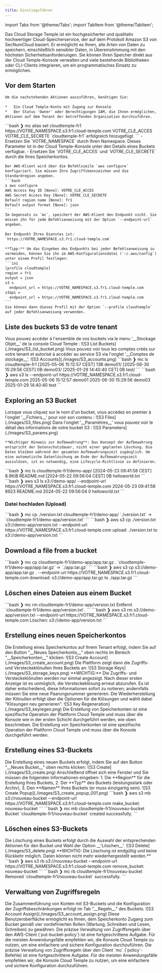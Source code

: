 ```yaml
---
title: Einstiegsführer
---
```


import Tabs from '@theme/Tabs';
import TabItem from '@theme/TabItem';

Das Cloud Storage Temple ist ein hochgesicherter und qualitativ hochwertiger Cloud-Speicherservice, der auf dem Protokoll Amazon S3 von SecNumCloud basiert. Er ermöglicht es Ihnen, alle Arten von Daten zu speichern, einschließlich sensibler Daten, in Übereinstimmung mit den höchsten Sicherheitsanforderungen. Sie können Ihren Speicher direkt aus der Cloud Temple-Konsole verwalten und viele bestehende Bibliotheken oder CLI-Clients integrieren, um ein programmatisches Einsatz zu ermöglichen.

## Vor dem Starten

<Tabs>
  <TabItem value="Cloud Temple Console" label="Cloud Temple Console">

    Um die nachstehenden Aktionen auszuführen, benötigen Sie:

    *   Ein Cloud Temple-Konto mit Zugang zur Konsole
    *   Der Status 'Owner' oder Berechtigungen IAM, die Ihnen ermöglichen, Aktionen auf dem Tenant der betreffenden Organisation durchzuführen.

  </TabItem>
  <TabItem value="MC CLI" label="MC CLI">
    ```bash
    ❯ mc alias set cloudtemple-fr1 https://VOTRE_NAMESPACE.s3.fr1.cloud-temple.com VOTRE_CLE_ACCES VOTRE_CLE_SECRETE
    `cloudtemple-fr1` erfolgreich hinzugefügt.
    ```
    - Ersetzen Sie `VOTRE_NAMESPACE` durch Ihren Namespace. Dieses Parameter ist in der Cloud Temple-Konsole unter den Details eines Buckets verfügbar.
    - Ersetzen Sie `VOTRE_CLE_ACCES` und `VOTRE_CLE_SECRETE` durch die Ihres Speicherkontos.

  </TabItem>
  <TabItem value="AWS CLI" label="AWS CLI">

    Der AWS-Klient wird über die Befehlszeile `aws configure` konfiguriert. Sie müssen Ihre Zugriffskennzeichen und die Standardregion angeben.
    ```bash
    ❯ aws configure
    AWS Access Key ID [None]: VOTRE_CLE_ACCES
    AWS Secret Access Key [None]: VOTRE_CLE_SECRETE
    Default region name [None]: fr1
    Default output format [None]: json
    ```
    Im Gegensatz zu `mc`, speichert der AWS-Klient den Endpunkt nicht. Sie müssen ihn für jede Befehlsanweisung mit der Option `--endpoint-url` angeben.

    Der Endpunkt Ihres Dienstes ist: `https://VOTRE_NAMESPACE.s3.fr1.cloud-temple.com`

    **Tipp:** Um das Eingeben des Endpunkts bei jeder Befehlsanweisung zu vermeiden, können Sie ihn im AWS-Konfigurationsdatei (`~/.aws/config`) unter einem Profil festlegen:
    ```ini
    [profile cloudtemple]
    region = fr1
    output = json
    s3 =
      endpoint_url = https://VOTRE_NAMESPACE.s3.fr1.cloud-temple.com
    s3api =
      endpoint_url = https://VOTRE_NAMESPACE.s3.fr1.cloud-temple.com
    ```
    Sie können dann dieses Profil mit der Option `--profile cloudtemple` auf jeder Befehlsanweisung verwenden.


  </TabItem>

</Tabs>

## Liste des buckets S3 de votre tenant

<Tabs>
  <TabItem value="Console Cloud Temple" label="Console Cloud Temple" default>
    Vous pouvez accéder à l'ensemble de vos buckets via le menu '__Stockage Objet__' de la console Cloud Temple :
    ![S3 List Buckets](./images/S3_list_bucket.png)
    Vous pouvez voir tous les comptes créés sur votre tenant et autorisé à accéder au service S3 via l'onglet '__Comptes de stockage__'.
    ![S3 Accounts](./images/S3_accounts.png)
  </TabItem>
  <TabItem value="MC CLI" label="MC CLI">
    ```bash
    ❯ mc ls cloudtemple-fr1
    [2025-05-06 15:12:57 CEST]     13B demo01/
    [2025-06-30 15:29:56 CEST]      0B demo03/
    [2025-01-29 14:40:40 CET]      0B test/
    ```
  </TabItem>
  <TabItem value="AWS CLI" label="AWS CLI">
    ```bash
    ❯ aws s3 ls --endpoint-url https://VOTRE_NAMESPACE.s3.fr1.cloud-temple.com
    2025-05-06 15:12:57 demo01
    2025-06-30 15:29:56 demo03
    2025-01-29 14:40:40 test
    ```
  </TabItem>

</Tabs>

## Exploring an S3 Bucket

<Tabs>
  <TabItem value="Console Cloud Temple" label="Console Cloud Temple" default>
    Lorsque vous cliquez sur le nom d'un bucket, vous accédez en premier à l'onglet '__Fichiers__' pour voir son contenu :
    ![S3 Files](./images/S3_files.png)
    Dans l'onglet '__Paramètres__' vous pouvez voir le détail des informations de votre bucket S3 :
    ![S3 Parameters](./images/S3_params.png)

    **Wichtiger Hinweis zur Aufbewahrung**: Das Konzept der Aufbewahrung entspricht der Datenschutzdauer, nicht einer geplanten Löschung. Die Daten bleiben während der gesamten Aufbewahrungszeit zugänglich. Um eine automatische Datenlöschung am Ende der Aufbewahrungszeit auszulösen, ist es notwendig, eine Lifecycle-Richtlinie zu definieren.
  </TabItem>
  <TabItem value="MC CLI" label="MC CLI">
    ```bash
    ❯ mc ls cloudtemple-fr1/demo-app/
    [2024-05-23 09:41:58 CEST] 8.9KiB README.md
    [2024-05-22 09:56:04 CEST]      0B helloworld.txt
    ```
  </TabItem>

  <TabItem value="AWS CLI" label="AWS CLI">
    ```bash
    ❯ aws s3 ls s3://demo-app/ --endpoint-url https://VOTRE_NAMESPACE.s3.fr1.cloud-temple.com
    2024-05-23 09:41:58       8923 README.md
    2024-05-22 09:56:04          0 helloworld.txt
    ```
  </TabItem>

</Tabs>

### Datei hochladen (Upload)
<Tabs>
  <TabItem value="MC CLI" label="MC CLI" default>
    ```bash
    ❯ mc cp ./version.txt cloudtemple-fr1/demo-app/
    `./version.txt` -> `cloudtemple-fr1/demo-app/version.txt`
    ```
  </TabItem>

  <TabItem value="AWS CLI" label="AWS CLI">
    ```bash
    ❯ aws s3 cp ./version.txt s3://demo-app/version.txt --endpoint-url https://VOTRE_NAMESPACE.s3.fr1.cloud-temple.com
    upload: ./version.txt to s3://demo-app/version.txt
    ```
  </TabItem>

</Tabs>

## Download a file from a bucket
<Tabs>
  <TabItem value="MC CLI" label="MC CLI" default>
    ```bash
    ❯ mc cp cloudtemple-fr1/demo-app/app.tar.gz .
    `cloudtemple-fr1/demo-app/app.tar.gz` -> `./app.tar.gz`
    ```
  </TabItem>

  <TabItem value="AWS CLI" label="AWS CLI">
    ```bash
    ❯ aws s3 cp s3://demo-app/app.tar.gz . --endpoint-url https://VOTRE_NAMESPACE.s3.fr1.cloud-temple.com
    download: s3://demo-app/app.tar.gz to ./app.tar.gz
    ```
  </TabItem>

</Tabs>

## Löschen eines Dateien aus einem Bucket
<Tabs>
  <TabItem value="MC CLI" label="MC CLI" default>
    ```bash
    ❯ mc rm cloudtemple-fr1/demo-app/version.txt
    Entfernt `cloudtemple-fr1/demo-app/version.txt`.
    ```
  </TabItem>

  <TabItem value="AWS CLI" label="AWS CLI">
    ```bash
    ❯ aws s3 rm s3://demo-app/version.txt --endpoint-url https://VOTRE_NAMESPACE.s3.fr1.cloud-temple.com
    Löschen: s3://demo-app/version.txt
    ```
  </TabItem>

</Tabs>

## Erstellung eines neuen Speicherkontos
<Tabs>
  <TabItem value="Cloud-Console" label="Cloud-Console" default>
    Die Erstellung eines Speicherkontos auf Ihrem Tenant erfolgt, indem Sie auf den Button "__Neues Speicherkonto__" oben rechts im Bereich "__Speicherkonten__" klicken:
    ![S3 Create Account](./images/S3_create_account.png)
    Die Plattform zeigt dann die Zugriffs- und Versteckeklönullen Ihres Buckets an:
    ![S3 Storage Keys](./images/S3_storage_keys.png)
    **WICHTIG:** Die Zugriffs- und Versteckeklönullen werden nur einmal angezeigt. Nach dieser ersten Anzeige ist es unmöglich, die Versteckeklösung erneut abzurufen. Es ist daher entscheidend, diese Informationen sofort zu notieren; andernfalls müssen Sie eine neue Paarungsnummer generieren.
    Die Wiederherstellung der Klönullen erfolgt über die Optionen für die Klösungen und wählt dabei "Klösungen neu generieren".
    ![S3 Key Regeneration](./images/S3_keyregen.png)
  </TabItem>
  <TabItem value="AWS CLI" label="AWS CLI">
    Die Erstellung von Speicherkonten ist eine spezifische Operation der Plattform Cloud Temple und muss über die Konsole wie in der ersten Schicht durchgeführt werden, wie oben beschrieben.
  </TabItem>
  <TabItem value="MC CLI" label="MC CLI">
    Die Erstellung von Speicherkonten ist eine spezifische Operation der Plattform Cloud Temple und muss über die Konsole durchgeführt werden.
  </TabItem>
</Tabs>

## Erstellung eines S3-Buckets
<Tabs>
  <TabItem value="Cloud Temple Console" label="Cloud Temple Console" default>
    Die Erstellung eines neuen Buckets erfolgt, indem Sie auf den Button "__Neues Bucket__" oben rechts klicken:
    ![S3 Create](./images/S3_create.png)
    Anschließend öffnet sich eine Fenster und Sie müssen die folgenden Informationen eingeben:
    1. Die **Region** für die Erstellung Ihres Buckets,
    2. Der **Typ** des Buckets (leistungsstark oder Archiv),
    3. Den **Namen** Ihres Buckets (er muss einzigartig sein).
    ![S3 Create Popup](./images/S3_create_popup_001.png)
  </TabItem>
  <TabItem value="AWS CLI" label="AWS CLI">
    ```bash
    ❯ aws s3 mb s3://nouveau-bucket --endpoint-url https://VOTRE_NAMESPACE.s3.fr1.cloud-temple.com
    make_bucket: nouveau-bucket
    ```
  </TabItem>
  <TabItem value="MC CLI" label="MC CLI">
    ```bash
    ❯ mc mb cloudtemple-fr1/nouveau-bucket
    Bucket `cloudtemple-fr1/nouveau-bucket` created successfully.
    ```
  </TabItem>
</Tabs>

## Löschen eines S3-Buckets
<Tabs>
  <TabItem value="Konsole Cloud Temple" label="Konsole Cloud Temple" default>
    Die Löschung eines Buckets erfolgt durch die Auswahl der entsprechenden Aktionen für den Bucket und Wahl der Option __'Löschen__'.
    ![S3 Delete](./images/S3_delete.png)
    **WICHTIG: Die Löschung ist endgültig und keine Rückkehr möglich. Daten können nicht mehr wiederhergestellt werden.**
  </TabItem>
  <TabItem value="AWS CLI" label="AWS CLI">
    ```bash
    ❯ aws s3 rb s3://nouveau-bucket --endpoint-url https://VOTRE_NAMESPACE.s3.fr1.cloud-temple.com
    remove_bucket: nouveau-bucket
    ```
  </TabItem>
  <TabItem value="MC CLI" label="MC CLI">
    ```bash
    ❯ mc rb cloudtemple-fr1/nouveau-bucket
    Removed `cloudtemple-fr1/nouveau-bucket` successfully.
    ```
  </TabItem>
</Tabs>

## Verwaltung von Zugriffsregeln
<Tabs>
  <TabItem value="Cloud-Cloud-S3-Konsole" label="Cloud-Cloud-S3-Konsole" default>
    Die Zusammenführung von Konten mit S3-Buckets und die Konfiguration der Zugriffsbeschränkungen erfolgt im Tab "__Regeln__" des Buckets.
    ![S3 Account Assign](./images/S3_account_assign.png)
    Diese Benutzeroberfläche ermöglicht es Ihnen, dem Speicherkonto Zugang zum Bucket gemäß vier vordefinierten Rollen (Wartung, Schreiben und Lesen, Schreiben) zu gewähren.
  </TabItem>
  <TabItem value="AWS CLI" label="AWS CLI">
    Die präzise Verwaltung von Zugriffsregeln über den AWS-Client (`put-bucket-policy`) ist eine fortgeschrittene Aufgabe. Für die meisten Anwendungsfälle empfehlen wir, die Konsole Cloud Temple zu nutzen, um eine einfachere und sichere Konfiguration durchzuführen.
  </TabItem>
  <TabItem value="MC CLI" label="MC CLI">
    Die präzise Verwaltung von Zugriffsregeln über den Client `mc` (`policy`-Befehle) ist eine fortgeschrittene Aufgabe. Für die meisten Anwendungsfälle empfehlen wir, die Konsole Cloud Temple zu nutzen, um eine einfachere und sichere Konfiguration durchzuführen.
  </TabItem>
</Tabs>
